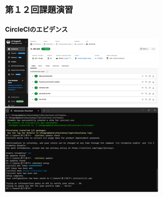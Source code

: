 # 第１２回課題演習
## CircleCIのエビデンス
![](images/2024-02-07_20h22_20.png)
![](images/2024-02-07_21h26_05.png)


###
